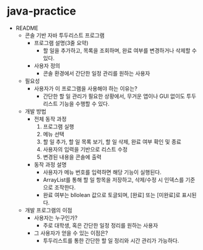 # java-practice

- README
    - 콘솔 기반 자바 투두리스트 프로그램
        - 프로그램 설명(3줄 요약)
	        - 할 일을 추가하고, 목록을 조회하며, 완료 여부를 변경하거나 삭제할 수 있다.
        - 사용자 정의
	        - 콘솔 환경에서 간단한 일정 관리를 원하는 사용자
    - 필요성
        - 사용자가 이 프로그램을 사용해야 하는 이유는?
	        - 간단한 할 일 관리가 필요한 상황에서, 무거운 앱이나 GUI 없이도 투두리스트 기능을 수행할 수 있다.
    - 개발 방법
        - 전체 동작 과정
	        1. 프로그램 실행
	        2. 메뉴 선택
	        3. 할 일 추가, 할 일 목록 보기, 할 일 삭제, 완료 여부 확인 및 종료
	        4. 사용자의 입력을 기반으로 리스트 수정
          	5. 변경된 내용을 콘솔에 출력
        - 동작 과정 설명
	        - 사용자가 메뉴 번호를 입력하면 해당 기능이 실행된다.
	        - ArrayList를 통해 할 일 항목을 저장하고, 삭제/수정 시 인덱스를 기준으로 조작한다.
          	- 완료 여부는 bllolean 값으로 토글되며, [완료] 또는 [미완료]로 표시된다.
    - 개발 프로그램의 이점
        - 사용자는 누구인가?
	        - 주로 대학생, 혹은 간단한 일정 정리를 원하는 사용자
        - 그 사용자가 얻을 수 있는 이점은?
	        - 투두리스트를 통한 간단한 할 일 정리와 시간 관리가 가능하다.
